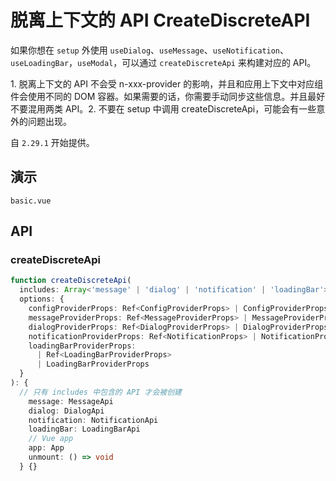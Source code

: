 # 脱离上下文的 API CreateDiscreteAPI

如果你想在 `setup` 外使用 `useDialog`、`useMessage`、`useNotification`、`useLoadingBar`，`useModal`，可以通过 `createDiscreteApi` 来构建对应的 API。

<n-alert title="注意" type="warning" :bordered="false">
  1. 脱离上下文的 API 不会受 <n-text code>n-xxx-provider</n-text> 的影响，并且和应用上下文中对应组件会使用不同的 DOM 容器。如果需要的话，你需要手动同步这些信息。并且最好不要混用两类 API。2. 不要在 <n-text code>setup</n-text> 中调用 <n-text code>createDiscreteApi</n-text>，可能会有一些意外的问题出现。
</n-alert>

自 `2.29.1` 开始提供。

## 演示

```demo
basic.vue
```

## API

### createDiscreteApi

```ts
function createDiscreteApi(
  includes: Array<'message' | 'dialog' | 'notification' | 'loadingBar'>,
  options: {
    configProviderProps: Ref<ConfigProviderProps> | ConfigProviderProps
    messageProviderProps: Ref<MessageProviderProps> | MessageProviderProps
    dialogProviderProps: Ref<DialogProviderProps> | DialogProviderProps
    notificationProviderProps: Ref<NotificationProps> | NotificationProps
    loadingBarProviderProps:
      | Ref<LoadingBarProviderProps>
      | LoadingBarProviderProps
  }
): {
  // 只有 includes 中包含的 API 才会被创建
    message: MessageApi
    dialog: DialogApi
    notification: NotificationApi
    loadingBar: LoadingBarApi
    // Vue app
    app: App
    unmount: () => void
  } {}
```

